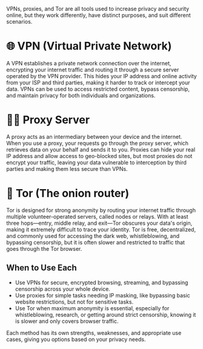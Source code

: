 VPNs, proxies, and Tor are all tools used to increase privacy and security online, but they work differently, have distinct purposes, and suit different scenarios.

# 🌐 VPN (Virtual Private Network)
A VPN establishes a private network connection over the internet, encrypting your internet traffic and routing it through a secure server operated by the VPN provider. This hides your IP address and online activity from your ISP and third parties, making it harder to track or intercept your data. VPNs can be used to access restricted content, bypass censorship, and maintain privacy for both individuals and organizations.​

# ⛓️‍💥 Proxy Server
A proxy acts as an intermediary between your device and the internet. When you use a proxy, your requests go through the proxy server, which retrieves data on your behalf and sends it to you. Proxies can hide your real IP address and allow access to geo-blocked sites, but most proxies do not encrypt your traffic, leaving your data vulnerable to interception by third parties and making them less secure than VPNs.​

# 🧅 Tor (The onion router)
Tor is designed for strong anonymity by routing your internet traffic through multiple volunteer-operated servers, called nodes or relays. With at least three hops—entry, middle relay, and exit—Tor obscures your data's origin, making it extremely difficult to trace your identity. Tor is free, decentralized, and commonly used for accessing the dark web, whistleblowing, and bypassing censorship, but it is often slower and restricted to traffic that goes through the Tor browser.​

<h2>When to Use Each</h2>
<ul>
  <li>Use VPNs for secure, encrypted browsing, streaming, and bypassing censorship across your whole device.</li>
  <li>Use proxies for simple tasks needing IP masking, like bypassing basic website restrictions, but not for sensitive tasks.</li>
  <li>Use Tor when maximum anonymity is essential, especially for whistleblowing, research, or getting around strict censorship, knowing it is slower and only covers browser traffic.​</li>
</ul>

Each method has its own strengths, weaknesses, and appropriate use cases, giving you options based on your privacy needs.
